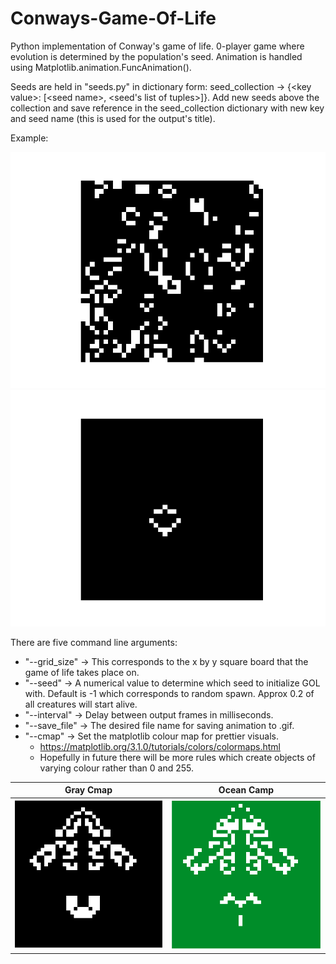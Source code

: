 # Conways-Game-Of-Life
Python implementation of Conway's game of life. 0-player game where evolution is determined by the population's seed. Animation is handled using Matplotlib.animation.FuncAnimation().

Seeds are held in "seeds.py" in dictionary form: seed_collection -> {\<key value\>: [\<seed name\>, <seed's list of tuples>]}. Add new seeds above the collection and save reference in the seed_collection dictionary with new key and seed name (this is used for the output's title). 

Example: 

![](https://raw.githubusercontent.com/LordLean/Conways-Game-Of-Life/main/Images/random_one.gif)
![](https://raw.githubusercontent.com/LordLean/Conways-Game-Of-Life/main/Images/fun_one.gif)

There are five command line arguments:
* "--grid_size" -> This corresponds to the x by y square board that the game of life takes place on.
* "--seed" -> A numerical value to determine which seed to initialize GOL with. Default is -1 which corresponds to random spawn. Approx 0.2 of all creatures will start alive.
* "--interval" -> Delay between output frames in milliseconds.
* "--save_file" -> The desired file name for saving animation to .gif.
* "--cmap" -> Set the matplotlib colour map for prettier visuals.
  * https://matplotlib.org/3.1.0/tutorials/colors/colormaps.html
  * Hopefully in future there will be more rules which create objects of varying colour rather than 0 and 255.
  
Gray Cmap            |  Ocean Camp
:-------------------------:|:-------------------------:
![](https://raw.githubusercontent.com/LordLean/Conways-Game-Of-Life/main/Images/fun2.png)  |  ![](https://raw.githubusercontent.com/LordLean/Conways-Game-Of-Life/main/Images/fun_ocean.png)
